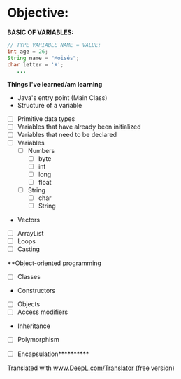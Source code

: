 # Objective:

**BASIC OF VARIABLES:**
```java  
// TYPE VARIABLE_NAME = VALUE;  
int age = 26;  
String name = "Moisés";  
char letter = 'X';  
   ...  
```  


**Things I've learned/am learning**
- Java's entry point (Main Class)
- Structure of a variable
- [ ] Primitive data types
- [ ] Variables that have already been initialized
- [ ] Variables that need to be declared
- [ ] Variables
    - [ ] Numbers
        - [ ] byte
        - [ ] int
        - [ ] long
        - [ ] float
    - [ ] String
        - [ ] char
        - [ ] String
- Vectors
- [ ] ArrayList
- [ ] Loops
- [ ] Casting

**Object-oriented programming
- [ ] Classes
- Constructors
- [ ] Objects
- [ ] Access modifiers
- Inheritance
- [ ] Polymorphism
- [ ] Encapsulation**********




Translated with www.DeepL.com/Translator (free version)